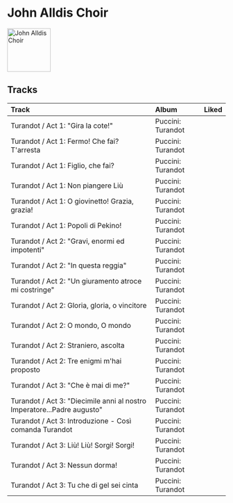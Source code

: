 
# John Alldis Choir


<img src="https://i.scdn.co/image/ab67616d0000b273aaf1903e7cfdff4a512e688d" alt="John Alldis Choir" width="100" />

## Tracks

| Track                                                                   | Album             | Liked   |
|:------------------------------------------------------------------------|:------------------|:--------|
| Turandot / Act 1: "Gira la cote!"                                       | Puccini: Turandot |         |
| Turandot / Act 1: Fermo! Che fai? T'arresta                             | Puccini: Turandot |         |
| Turandot / Act 1: Figlio, che fai?                                      | Puccini: Turandot |         |
| Turandot / Act 1: Non piangere Liù                                      | Puccini: Turandot |         |
| Turandot / Act 1: O giovinetto! Grazia, grazia!                         | Puccini: Turandot |         |
| Turandot / Act 1: Popoli di Pekino!                                     | Puccini: Turandot |         |
| Turandot / Act 2: "Gravi, enormi ed impotenti"                          | Puccini: Turandot |         |
| Turandot / Act 2: "In questa reggia"                                    | Puccini: Turandot |         |
| Turandot / Act 2: "Un giuramento atroce mi costringe"                   | Puccini: Turandot |         |
| Turandot / Act 2: Gloria, gloria, o vincitore                           | Puccini: Turandot |         |
| Turandot / Act 2: O mondo, O mondo                                      | Puccini: Turandot |         |
| Turandot / Act 2: Straniero, ascolta                                    | Puccini: Turandot |         |
| Turandot / Act 2: Tre enigmi m'hai proposto                             | Puccini: Turandot |         |
| Turandot / Act 3: "Che è mai di me?"                                    | Puccini: Turandot |         |
| Turandot / Act 3: "Diecimile anni al nostro Imperatore...Padre augusto" | Puccini: Turandot |         |
| Turandot / Act 3: Introduzione - Così comanda Turandot                  | Puccini: Turandot |         |
| Turandot / Act 3: Liù! Liù! Sorgi! Sorgi!                               | Puccini: Turandot |         |
| Turandot / Act 3: Nessun dorma!                                         | Puccini: Turandot |         |
| Turandot / Act 3: Tu che di gel sei cinta                               | Puccini: Turandot |         |